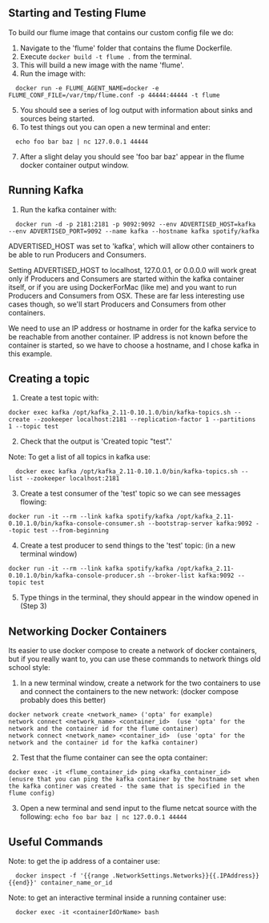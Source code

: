 Starting and Testing Flume
---
To build our flume image that contains our custom config file we do:

1. Navigate to the 'flume' folder that contains the flume Dockerfile.
2. Execute `docker build -t flume .` from the terminal.
3. This will build a new image with the name 'flume'.
4. Run the image with:

```
  docker run -e FLUME_AGENT_NAME=docker -e FLUME_CONF_FILE=/var/tmp/flume.conf -p 44444:44444 -t flume
```
5.  You should see a series of log output with information about sinks and sources being started.
6.  To test things out you can open a new terminal and enter:

```
  echo foo bar baz | nc 127.0.0.1 44444
```
7.  After a slight delay you should see 'foo bar baz' appear in the flume docker container output window.


Running Kafka
---
1.  Run the kafka container with:
```
  docker run -d -p 2181:2181 -p 9092:9092 --env ADVERTISED_HOST=kafka --env ADVERTISED_PORT=9092 --name kafka --hostname kafka spotify/kafka
```
ADVERTISED_HOST was set to 'kafka', which will allow other containers to be able to run Producers and Consumers.

Setting ADVERTISED_HOST to localhost, 127.0.0.1, or 0.0.0.0 will work great only if Producers and Consumers are started within the kafka container itself, or if you are using DockerForMac (like me) and you want to run Producers and Consumers from OSX. These are far less interesting use cases though, so we'll start Producers and Consumers from other containers.

We need to use an IP address or hostname in order for the kafka service to be reachable from another container. IP address is not known before the container is started, so we have to choose a hostname, and I chose kafka in this example.


Creating a topic
---
1.  Create a test topic with:
```
docker exec kafka /opt/kafka_2.11-0.10.1.0/bin/kafka-topics.sh --create --zookeeper localhost:2181 --replication-factor 1 --partitions 1 --topic test
```
2.  Check that the output is 'Created topic "test".'

Note: To get a list of all topics in kafka use:
```
  docker exec kafka /opt/kafka_2.11-0.10.1.0/bin/kafka-topics.sh --list --zookeeper localhost:2181
```

3.  Create a test consumer of the 'test' topic so we can see messages flowing:
```
docker run -it --rm --link kafka spotify/kafka /opt/kafka_2.11-0.10.1.0/bin/kafka-console-consumer.sh --bootstrap-server kafka:9092 --topic test --from-beginning
```

4.  Create a test producer to send things to the 'test' topic:  (in a new terminal window)

```
docker run -it --rm --link kafka spotify/kafka /opt/kafka_2.11-0.10.1.0/bin/kafka-console-producer.sh --broker-list kafka:9092 --topic test
```
5.  Type things in the terminal, they should appear in the window opened in (Step 3)


Networking Docker Containers
----
Its easier to use docker compose to create a network of docker containers, but if you really want to,
you can use these commands to network things old school style:

1.  In a new terminal window, create a network for the two containers to use and connect the containers to the new network:
(docker compose probably does this better)
```
docker network create <network_name> ('opta' for example)
network connect <network_name> <container_id>  (use 'opta' for the network and the container id for the flume container)
network connect <network_name> <container_id>  (use 'opta' for the network and the container id for the kafka container)
```

2.  Test that the flume container can see the opta container:
```
docker exec -it <flume_container_id> ping <kafka_container_id>  (enusre that you can ping the kafka container by the hostname set when the kafka continer was created - the same that is specified in the flume config)
```

3. Open a new terminal and send input to the flume netcat source with the following:
`echo foo bar baz | nc 127.0.0.1 44444`

Useful Commands
---

Note: to get the ip address of a container use:
```
  docker inspect -f '{{range .NetworkSettings.Networks}}{{.IPAddress}}{{end}}' container_name_or_id
```

Note: to get an interactive terminal inside a running container use:
```
  docker exec -it <containerIdOrName> bash
```
